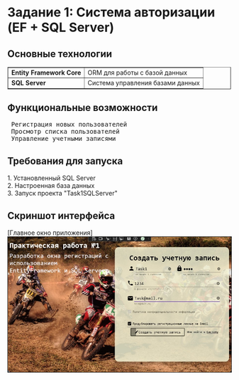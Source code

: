 <h1>Задание 1: Система авторизации (EF + SQL Server)</h1>

<h2> Основные технологии</h2>
<table border="1" cellpadding="8" cellspacing="0">
  <tr>
    <td><strong>Entity Framework Core</strong></td>
    <td>ORM для работы с базой данных</td>
  </tr>
  <tr>
    <td><strong>SQL Server</strong></td>
    <td>Система управления базами данных</td>
  </tr>
</table>

<h2> Функциональные возможности</h2>
<pre>
 Регистрация новых пользователей
 Просмотр списка пользователей
 Управление учетными записями
</pre>

<h2> Требования для запуска</h2>
1. Установленный SQL Server<br>
2. Настроенная база данных<br>
3. Запуск проекта "Task1SQLServer"<br>

<h2> Скриншот интерфейса</h2>
[Главное окно приложения]<br>
<img src="screenshots/1.jpg" alt="Главное окно системы авторизации" border="1">

 
